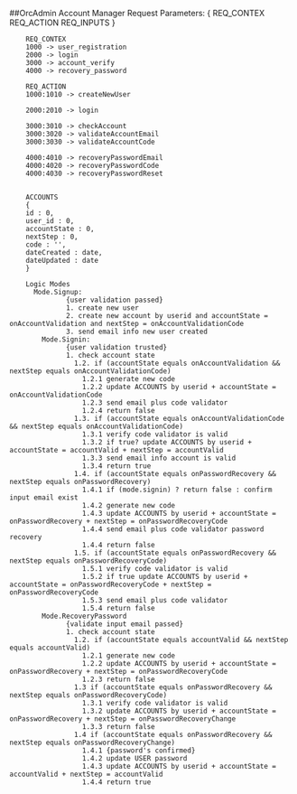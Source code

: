 ##OrcAdmin
        Account Manager
        Request Parameters: { REQ_CONTEX      REQ_ACTION      REQ_INPUTS }

        REQ_CONTEX
        1000 -> user_registration
        2000 -> login
        3000 -> account_verify
        4000 -> recovery_password

        REQ_ACTION
        1000:1010 -> createNewUser

        2000:2010 -> login

        3000:3010 -> checkAccount
        3000:3020 -> validateAccountEmail
        3000:3030 -> validateAccountCode

        4000:4010 -> recoveryPasswordEmail
        4000:4020 -> recoveryPasswordCode
        4000:4030 -> recoveryPasswordReset


        ACCOUNTS 
        {
        id : 0,
        user_id : 0,
        accountState : 0,
        nextStep : 0,
        code : '',
        dateCreated : date,
        dateUpdated : date
        }

        Logic Modes
          Mode.Signup: 
                  {user validation passed}
                  1. create new user 
                  2. create new account by userid and accountState = onAccountValidation and nextStep = onAccountValidationCode
                  3. send email info new user created
            Mode.Signin: 
                  {user validation trusted}
                  1. check account state 
                    1.2. if (accountState equals onAccountValidation && nextStep equals onAccountValidationCode) 
                      1.2.1 generate new code
                      1.2.2 update ACCOUNTS by userid + accountState = onAccountValidationCode 
                      1.2.3 send email plus code validator
                      1.2.4 return false
                    1.3. if (accountState equals onAccountValidationCode && nextStep equals onAccountValidationCode)
                      1.3.1 verify code validator is valid
                      1.3.2 if true? update ACCOUNTS by userid + accountState = accountValid + nextStep = accountValid
                      1.3.3 send email info account is valid
                      1.3.4 return true
                    1.4. if (accountState equals onPasswordRecovery && nextStep equals onPasswordRecovery)
                      1.4.1 if (mode.signin) ? return false : confirm input email exist
                      1.4.2 generate new code
                      1.4.3 update ACCOUNTS by userid + accountState = onPasswordRecovery + nextStep = onPasswordRecoveryCode
                      1.4.4 send email plus code validator password recovery
                      1.4.4 return false
                    1.5. if (accountState equals onPasswordRecovery && nextStep equals onPasswordRecoveryCode)
                      1.5.1 verify code validator is valid
                      1.5.2 if true update ACCOUNTS by userid + accountState = onPasswordRecoveryCode + nextStep = onPasswordRecoveryCode
                      1.5.3 send email plus code validator
                      1.5.4 return false
            Mode.RecoveryPassword
                  {validate input email passed}
                  1. check account state
                    1.2. if (accountState equals accountValid && nextStep equals accountValid)
                      1.2.1 generate new code
                      1.2.2 update ACCOUNTS by userid + accountState = onPasswordRecovery + nextStep = onPasswordRecoveryCode
                      1.2.3 return false
                    1.3 if (accountState equals onPasswordRecovery && nextStep equals onPasswordRecoveryCode)
                      1.3.1 verify code validator is valid
                      1.3.2 update ACCOUNTS by userid + accountState = onPasswordRecovery + nextStep = onPasswordRecoveryChange
                      1.3.3 return false
                    1.4 if (accountState equals onPasswordRecovery && nextStep equals onPasswordRecoveryChange)
                      1.4.1 {password's confirmed}
                      1.4.2 update USER password 
                      1.4.3 update ACCOUNTS by userid + accountState = accountValid + nextStep = accountValid
                      1.4.4 return true

        

        




